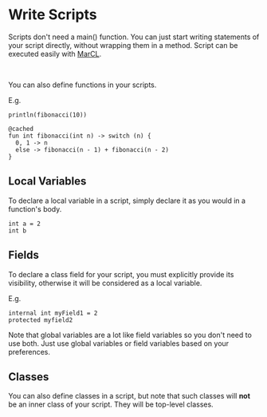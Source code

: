 # Write Scripts

Scripts don't need a main() function. You can just start writing statements of your script directly, without wrapping them in a method.
Script can be executed easily with [MarCL](../../tools/marcl.md).

<br/>

You can also define functions in your scripts.

E.g.

```marcel
println(fibonacci(10))

@cached
fun int fibonacci(int n) -> switch (n) {
  0, 1 -> n
  else -> fibonacci(n - 1) + fibonacci(n - 2)
}
```

## Local Variables

To declare a local variable in a script, simply declare it as you would in a function's body.

```marcel
int a = 2
int b
```

## Fields

To declare a class field for your script, you must explicitly provide its visibility, otherwise it will be 
considered as a local variable.

E.g.

```marcel
internal int myField1 = 2
protected myfield2
```

Note that global variables are a lot like field variables so you don't need to use both. Just use global variables or field variables
based on your preferences.

## Classes

You can also define classes in a script, but note that such classes will **not** be an inner class of your script. They will be 
top-level classes.